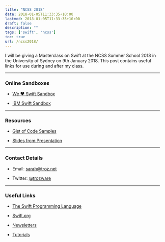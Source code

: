 ```yaml
---
title: "NCSS 2018"
date: 2018-01-05T11:33:35+10:00
lastmod: 2018-01-05T11:33:35+10:00
draft: false
description: ""
tags: ['swift', 'ncss']
toc: true
url: /ncss2018/
---
```


I will be giving a Masterclass on Swift at the NCSS Summer School 2018 in the University of Sydney on 9th January 2018. This post contains useful links for use during and after my class.

<!--more-->

---

### Online Sandboxes

* [We ❤️ Swift Sandbox](https://eval.weheartswift.com/eval/playground/swift-sandbox)

* [IBM Swift Sandbox](https://swiftlang.ng.bluemix.net/#/repl)

---

### Resources

* [Gist of Code Samples](https://gist.github.com/trozware/bc582b9a49feb7bbd3adce8ea049c9d3)

- [Slides from Presentation](https://github.com/trozware/ncss2018/blob/master/Presentation.pdf)

---

### Contact Details

* Email: [sarah@troz.net](mailto:sarah@troz.net?subject=NCSS%202018)

* Twitter: [@trozware](https://twitter.com/trozware)

---

### Useful Links

* [The Swift Programming Language](https://itunes.apple.com/au/book/swift-programming-language/id881256329?mt=11)

* [Swift.org](https://swift.org)

* [Newsletters](https://www.raywenderlich.com/132258/top-5-ios-swift-newsletters)

* [Tutorials](https://www.raywenderlich.com/category/swift)
